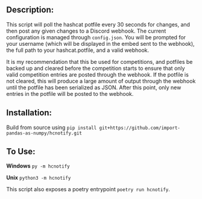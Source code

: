 ## Description: 
This script will poll the hashcat potfile every 30 seconds for changes, and then post any given changes to a Discord webhook. 
The current configuration is managed through `config.json`. You will be prompted for your username (which will be displayed in the embed sent to the webhook), the full path to your hashcat.potfile, and a valid webhook. 

It is my recommendation that this be used for competitions, and potfiles be backed up and cleared before the competition starts to ensure that only valid competition entries are posted through the webhook. If the potfile
is not cleared, this will produce a large amount of output through the webhook until the potfile has been serialized as JSON. After this point, only new entries in the potfile will be posted to the webhook.


## Installation: 
Build from source using 
`pip install git+https://github.com/import-pandas-as-numpy/hcnotify.git`

## To Use: 
**Windows**
`py -m hcnotify`

**Unix**
`python3 -m hcnotify`

This script also exposes a poetry entrypoint `poetry run hcnotify`.
